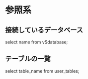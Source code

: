 # 参照系

## 接続しているデータベース

select name from v$database;

## テーブルの一覧

select table_name from user_tables;

